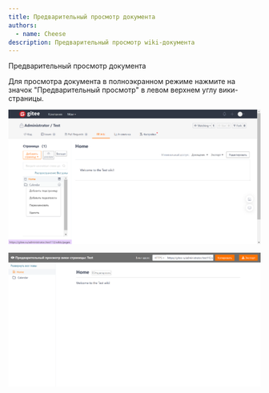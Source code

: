 ```yaml
---
title: Предварительный просмотр документа
authors:
  - name: Cheese
description: Предварительный просмотр wiki-документа
---
```


Предварительный просмотр документа

Для просмотра документа в полноэкранном режиме нажмите на значок "Предварительный просмотр" в левом верхнем углу вики-страницы.

![Описание изображения](assets/image22.png)

![Описание изображения](assets/image23.png)